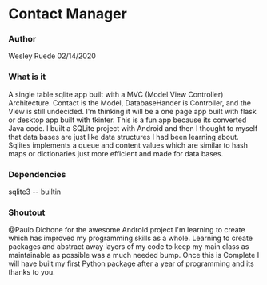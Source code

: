 # Contact Manager

### Author
Wesley Ruede
02/14/2020

### What is it
A single table sqlite app built with a MVC (Model View Controller) Architecture. Contact is the Model, DatabaseHander is Controller, and the
View is still undecided. I'm thinking it will be a one page app built with flask or desktop app built with tkinter. This is a fun app
because its converted Java code. I built a SQLite project with Android and then I thought to myself that data bases are just like data 
structures I had been learning about. Sqlites implements a queue and content values which are similar to hash maps or dictionaries just more
efficient and made for data bases.

### Dependencies
sqlite3 -- builtin

### Shoutout
@Paulo Dichone for the awesome Android project I'm learning to create which has improved my programming skills as a whole. Learning to
create packages and abstract away layers of my code to keep my main class as maintainable as possible was a much needed bump. Once this is 
Complete I will have built my first Python package after a year of programming and its thanks to you.

